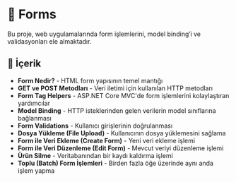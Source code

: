 # 📌 Forms  

Bu proje, web uygulamalarında form işlemlerini, model binding’i ve validasyonları ele almaktadır.  

## 📖 İçerik  

- **Form Nedir?** - HTML form yapısının temel mantığı  
- **GET ve POST Metodları** - Veri iletimi için kullanılan HTTP metodları  
- **Form Tag Helpers** - ASP.NET Core MVC'de form işlemlerini kolaylaştıran yardımcılar  
- **Model Binding** - HTTP isteklerinden gelen verilerin model sınıflarına bağlanması  
- **Form Validations** - Kullanıcı girişlerinin doğrulanması  
- **Dosya Yükleme (File Upload)** - Kullanıcının dosya yüklemesini sağlama  
- **Form ile Veri Ekleme (Create Form)** - Yeni veri ekleme işlemi  
- **Form ile Veri Düzenleme (Edit Form)** - Mevcut veriyi düzenleme işlemi  
- **Ürün Silme** - Veritabanından bir kaydı kaldırma işlemi  
- **Toplu (Batch) Form İşlemleri** - Birden fazla öğe üzerinde aynı anda işlem yapma  

